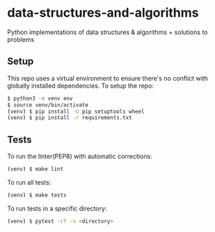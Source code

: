 # data-structures-and-algorithms

Python implementations of data structures &amp; algorithms + solutions to problems

## Setup

This repo uses a virtual environment to ensure there's no conflict with globally
installed dependencies. To setup the repo:

```sh
$ python3 -m venv env
$ source venv/bin/activate
(venv) $ pip install -U pip setuptools wheel
(venv) $ pip install -r requirements.txt
```

## Tests

To run the linter(PEP8) with automatic corrections:

```sh
(venv) $ make lint
```

To run all tests:

```sh
(venv) $ make tests
```

To run tests in a specific directory:

```sh
(venv) $ pytest -rf -v <directory>
```

